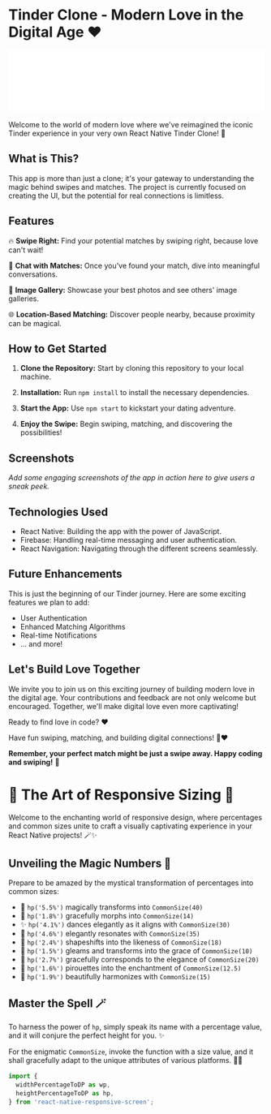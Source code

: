 # Tinder Clone - Modern Love in the Digital Age ❤️

![Tinder Clone Logo](./Assets/Logos/TinderTextLogo.png)

Welcome to the world of modern love where we've reimagined the iconic Tinder experience in your very own React Native Tinder Clone! 💑

## What is This?

This app is more than just a clone; it's your gateway to understanding the magic behind swipes and matches. The project is currently focused on creating the UI, but the potential for real connections is limitless.

## Features

🔥 **Swipe Right:** Find your potential matches by swiping right, because love can't wait!

💬 **Chat with Matches:** Once you've found your match, dive into meaningful conversations.

📸 **Image Gallery:** Showcase your best photos and see others' image galleries.

🌐 **Location-Based Matching:** Discover people nearby, because proximity can be magical.

## How to Get Started

1. **Clone the Repository:** Start by cloning this repository to your local machine.

2. **Installation:** Run `npm install` to install the necessary dependencies.

3. **Start the App:** Use `npm start` to kickstart your dating adventure.

4. **Enjoy the Swipe:** Begin swiping, matching, and discovering the possibilities!

## Screenshots

*Add some engaging screenshots of the app in action here to give users a sneak peek.*

## Technologies Used

- React Native: Building the app with the power of JavaScript.
- Firebase: Handling real-time messaging and user authentication.
- React Navigation: Navigating through the different screens seamlessly.

## Future Enhancements

This is just the beginning of our Tinder journey. Here are some exciting features we plan to add:

- User Authentication
- Enhanced Matching Algorithms
- Real-time Notifications
- ... and more!

## Let's Build Love Together

We invite you to join us on this exciting journey of building modern love in the digital age. Your contributions and feedback are not only welcome but encouraged. Together, we'll make digital love even more captivating!

Ready to find love in code? ❤️

Have fun swiping, matching, and building digital connections! 📱❤️

**Remember, your perfect match might be just a swipe away. Happy coding and swiping!** 🚀

# 📏 The Art of Responsive Sizing 🎨

Welcome to the enchanting world of responsive design, where percentages and common sizes unite to craft a visually captivating experience in your React Native projects! 🪄✨

## Unveiling the Magic Numbers 🔮

Prepare to be amazed by the mystical transformation of percentages into common sizes:

- 📐 `hp('5.5%')` magically transforms into `CommonSize(40)`
- 🌟 `hp('1.8%')` gracefully morphs into `CommonSize(14)`
- ✨ `hp('4.1%')` dances elegantly as it aligns with `CommonSize(30)`
- 💫 `hp('4.6%')` elegantly resonates with `CommonSize(35)`
- 🌠 `hp('2.4%')` shapeshifts into the likeness of `CommonSize(18)`
- 🌻 `hp('1.5%')` gleams and transforms into the grace of `CommonSize(10)`
- 🌆 `hp('2.7%')` gracefully corresponds to the elegance of `CommonSize(20)`
- 🌇 `hp('1.6%')` pirouettes into the enchantment of `CommonSize(12.5)`
- 🌄 `hp('1.9%')` beautifully harmonizes with `CommonSize(15)`

## Master the Spell 🪄

To harness the power of `hp`, simply speak its name with a percentage value, and it will conjure the perfect height for you. ✨

For the enigmatic `CommonSize`, invoke the function with a size value, and it shall gracefully adapt to the unique attributes of various platforms. 🧙‍♂️

```javascript
import {
  widthPercentageToDP as wp,
  heightPercentageToDP as hp,
} from 'react-native-responsive-screen';

